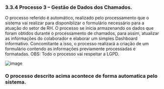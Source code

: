 ### 3.3.4 Processo 3 – Gestão de Dados dos Chamados.
 
O processo referido é automático, realizado pelo processamento que o sistema vai realizar para disponiblizar o formulário necessário para a atuação do setor de RH.
O processo se inicia armazenando os dados que foram obtidos durante o processamento de chamados, para assim, atualizar as informações do colaborador e elaborar um simples Dashboard informativo.
Concomitante a isso, o processo realizará a criação de um formulário contendo as informações previamente processadas e formatadas.
OBS: Todo o processo vai respeitar a LGPD.

![image](https://github.com/user-attachments/assets/7bc72c8d-f7d4-4c9a-850f-f3ee1b2269a2)

### O processo descrito acima acontece de forma automatica pelo sistema.

